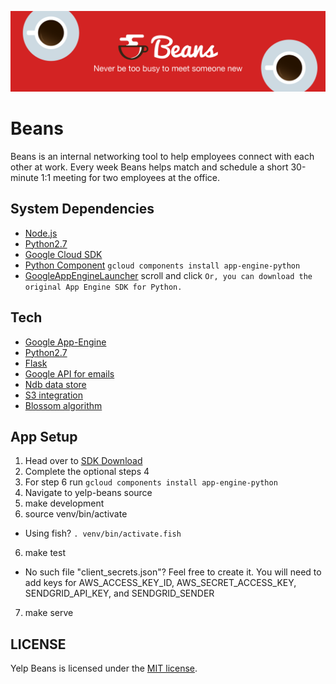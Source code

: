 ![Yelp Beans](yelp-beans.png)

# Beans
Beans is an internal networking tool to help employees connect with each other at work. Every week Beans helps match and schedule a short 30-minute 1:1 meeting for two employees at the office.

## System Dependencies
* [Node.js](https://nodejs.org/en/)
* [Python2.7](https://www.python.org/downloads/)
* [Google Cloud SDK](https://cloud.google.com/sdk/docs)
* [Python Component](https://cloud.google.com/sdk/docs/managing-components) `gcloud components install app-engine-python`
* [GoogleAppEngineLauncher](https://cloud.google.com/appengine/docs/python/download) scroll and click `Or, you can download the original App Engine SDK for Python.`

## Tech
* [Google App-Engine](https://cloud.google.com/appengine/)
* [Python2.7](https://www.python.org/download/releases/2.7/)
* [Flask](http://flask.pocoo.org/)
* [Google API for emails](https://developers.google.com/gmail/api/)
* [Ndb data store](https://cloud.google.com/appengine/docs/python/ndb/)
* [S3 integration](https://aws.amazon.com/s3/)
* [Blossom algorithm](https://en.wikipedia.org/wiki/Blossom_algorithm)


## App Setup

 1. Head over to [SDK Download](https://cloud.google.com/sdk/docs/)
 2. Complete the optional steps 4
 3. For step 6 run `gcloud components install app-engine-python`
 3. Navigate to yelp-beans source
 4. make development
 5. source venv/bin/activate
   * Using fish? `. venv/bin/activate.fish`
 6. make test
   * No such file "client_secrets.json"? Feel free to create it. You will need
     to add keys for AWS_ACCESS_KEY_ID, AWS_SECRET_ACCESS_KEY,
     SENDGRID_API_KEY, and SENDGRID_SENDER
 7. make serve

## LICENSE
Yelp Beans is licensed under the [MIT license](LICENSE).
